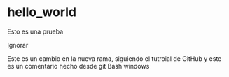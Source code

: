 # hello_world
Esto es una prueba

Ignorar

Este es un cambio en la nueva rama, siguiendo el tutroial de GitHub
 y este es un comentario hecho desde git Bash windows